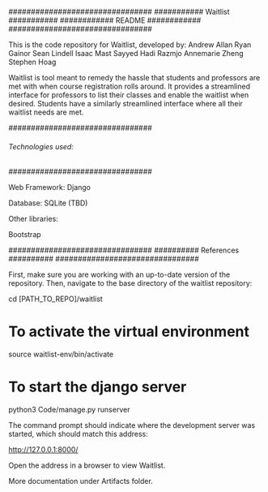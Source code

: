 ################################
########### Waitlist ###########
############ README ############
################################

This is the code repository for Waitlist, developed by:
Andrew Allan
Ryan Gainor
Sean Lindell
Isaac Mast
Sayyed Hadi Razmjo
Annemarie Zheng
Stephen Hoag

Waitlist is tool meant to remedy the hassle that students
and professors are met with when course registration rolls
around. It provides a streamlined interface for professors
to list their classes and enable the waitlist when desired.
Students have a similarly streamlined interface where all
their waitlist needs are met.

################################
###### Technologies used: ######
################################

Web Framework: Django

Database: SQLite (TBD)

Other libraries:

Bootstrap

################################
########## References ##########
################################

First, make sure you are working with an up-to-date
version of the repository. Then, navigate to the base
directory of the waitlist repository:


cd [PATH_TO_REPO]/waitlist

# To activate the virtual environment
source waitlist-env/bin/activate

# To start the django server
python3 Code/manage.py runserver


The command prompt should indicate where the development
server was started, which should match this address:

http://127.0.0.1:8000/

Open the address in a browser to view Waitlist.

More documentation under Artifacts folder.

